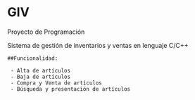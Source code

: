 # GIV

Proyecto de Programación

Sistema de gestión de inventarios y ventas en lenguaje C/C++

```
##Funcionalidad:

 - Alta de artículos
 - Baja de artículos
 - Compra y Venta de artículos
 - Búsqueda y presentación de artículos
```

